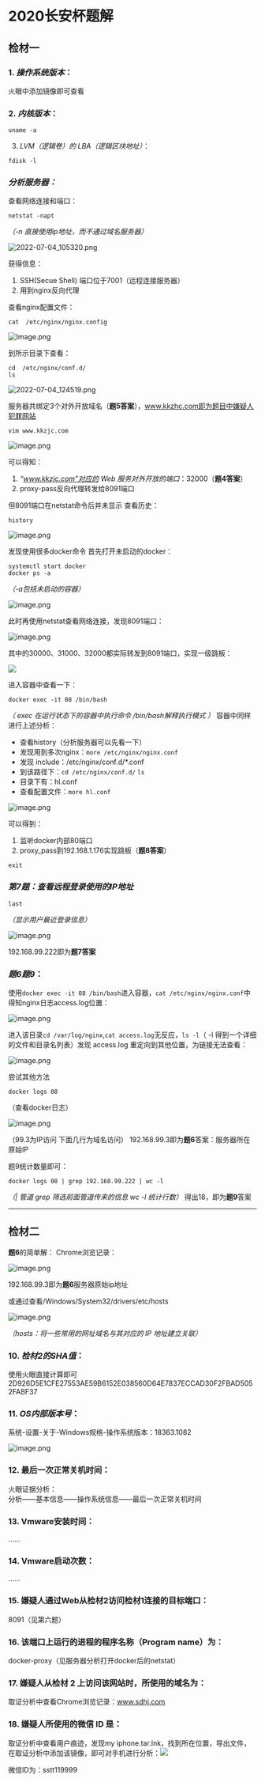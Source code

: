 # 2020长安杯题解

## 检材一
### 1. *操作系统版本*：
火眼中添加镜像即可查看

### 2. *内核版本*：
```
uname -a
```
3. *LVM（逻辑卷）的 LBA（逻辑区块地址）*：
```
fdisk -l
```
### ***分析服务器：***
查看网络连接和端口：
```
netstat -napt
```
*（-n 直接使用ip地址，而不通过域名服务器）*

![2022-07-04_105320.png](https://s2.loli.net/2022/07/04/vidHyjlBP1ZpMzo.png)

获得信息：
1. SSH(Secue Shell) 端口位于7001（远程连接服务器）
2. 用到nginx反向代理

查看nginx配置文件：
```
cat  /etc/nginx/nginx.config
```
![Image.png](https://s2.loli.net/2022/07/04/Z3p8xuJtVARjULe.png)

到所示目录下查看：
```
cd  /etc/nginx/conf.d/
ls
```
![2022-07-04_124519.png](https://s2.loli.net/2022/07/04/mOAve2QharbtUV9.png)

服务器共绑定3个对外开放域名（**题5答案**），www.kkzhc.com即为题目中嫌疑人犯罪网站

    vim www.kkzjc.com

![image.png](https://s2.loli.net/2022/07/04/uGHdL6z42aZbQXI.png)

可以得知：

1. *“www.kkzjc.com”对应的 Web 服务对外开放的端口*：32000（**题4答案**）
2. proxy-pass反向代理转发给8091端口

但8091端口在netstat命令后并未显示
查看历史：

    history
    
![image.png](https://s2.loli.net/2022/07/04/H431UBgIu6s2GbN.png)

发现使用很多docker命令
首先打开未启动的docker：

    systemctl start docker
    docker ps -a
*（-a包括未启动的容器）*

![image.png](https://s2.loli.net/2022/07/04/d3q9J1tLXn7DoyY.png)

此时再使用netstat查看网络连接，发现8091端口：

![image.png](https://s2.loli.net/2022/07/04/zy9qUdcOljY4fxo.png)

其中的30000、31000、32000都实际转发到8091端口，实现一级跳板：

![](https://img-blog.csdnimg.cn/20201121205650340.png#pic_center)

进入容器中查看一下：

    docker exec -it 08 /bin/bash
*（ exec 在运行状态下的容器中执行命令 /bin/bash解释执行模式 ）*
容器中同样进行上述分析：

 - 查看history（分析服务器可以先看一下）
 - 发现用到多次nginx：`more /etc/nginx/nginx.conf`
 - 发现 include：/etc/nginx/conf.d/*.conf
 - 到该路径下：`cd /etc/nginx/conf.d/`  `ls`
 - 目录下有：hl.conf
 - 查看配置文件：`more hl.conf`

![image.png](https://s2.loli.net/2022/07/05/tbErldXaGFIgxwo.png)

可以得到：
 1. 监听docker内部80端口
 2. proxy_pass到192.168.1.176实现跳板（**题8答案**）

```
exit
```
### *第7题：查看远程登录使用的IP地址*

    last
*（显示用户最近登录信息）*

![image.png](https://s2.loli.net/2022/07/05/4LWia69keVtrhqK.png)

192.168.99.222即为**题7答案**

### *题6题9*：
使用`docker exec -it 08 /bin/bash`进入容器，`cat /etc/nginx/nginx.conf`中得知nginx日志access.log位置：

![image.png](https://s2.loli.net/2022/07/05/8lh5atUuRiVLNfz.png)

进入该目录`cd /var/log/nginx`,`cat access.log`无反应，`ls -l`（ -l 得到一个详细的文件和目录名列表）发现 access.log 重定向到其他位置，为链接无法查看：

![image.png](https://s2.loli.net/2022/07/05/kpcW6xNzECOMrXf.png)

尝试其他方法

    docker logs 08
   （查看docker日志）
   
![image.png](https://s2.loli.net/2022/07/05/18gDAcOhKCFrvpI.png)

（99.3为IP访问 下面几行为域名访问）
192.168.99.3即为**题6**答案：服务器所在原始IP

题9统计数量即可：

    docker logs 08 | grep 192.168.99.222 | wc -l

*（| 管道  grep 筛选前面管道传来的信息  wc -l 统计行数）*
得出18，即为**题9**答案
***

## 检材二

**题6**的简单解：
Chrome浏览记录：

![image.png](https://s2.loli.net/2022/07/05/bLPQJ6qvnAcxGuK.png)

192.168.99.3即为**题6**服务器原始ip地址

或通过查看/Windows/System32/drivers/etc/hosts

![image.png](https://s2.loli.net/2022/07/05/6t9Bjpge3hyK1wN.png)

*（hosts：将一些常用的网址域名与其对应的 IP 地址建立关联）*

### 10. *检材2的SHA值*：
使用火眼直接计算即可
2D926D5E1CFE27553AE59B6152E038560D64E7837ECCAD30F2FBAD5052FABF37

### 11. *OS内部版本号*：
系统-设置-关于-Windows规格-操作系统版本：18363.1082

![image.png](https://s2.loli.net/2022/07/05/liSXB2ApVQ1TEHb.png)

### 12. 最后一次正常关机时间：

火眼证据分析：  
分析——基本信息——操作系统信息——最后一次正常关机时间

### 13. Vmware安装时间：
……
### 14. Vmware启动次数：
……
### 15. 嫌疑人通过Web从检材2访问检材1连接的目标端口：
8091（见第六题）
### 16. 该端口上运行的进程的程序名称（Program name）为：
docker-proxy（见服务器分析打开docker后的netstat）
### 17. 嫌疑人从检材 2 上访问该网站时，所使用的域名为：
取证分析中查看Chrome浏览记录：www.sdhj.com
### 18. 嫌疑人所使用的微信 ID 是：
取证分析中查看用户痕迹，发现my iphone.tar.Ink，找到所在位置，导出文件，在取证分析中添加该镜像，即可对手机进行分析：![](https://s2.loli.net/2022/07/06/YwukBhPWzJ3N564.png)

微信ID为：sstt119999
### 

<!--stackedit_data:
eyJoaXN0b3J5IjpbLTE3NTkwMjI4NTQsLTcwODcyNzMzNywtNj
I4MTMzODIzLC0xNTc2ODUwMDEsLTE1OTA4NTA2OTUsLTE1MTQz
ODQzNzMsMTExODcxNDYxLC0xMjg0MDcyNDYyLDc0MTI5OTI5OS
wtMjAxNzAwMTQyOSw2MDEyODAxNDgsMTY2MDE4MTczNiwtNTU4
MjIyODA1LDgzNzMzOTQwMCwtMTc4NDYyNTE1OCwtMjAxNjA5Nz
E4MiwtMjQyMTk2OTU2LC01OTkwNTAwNywtMzk5MDgyNDYxLDMw
ODE5MTE4Ml19
-->